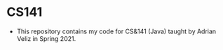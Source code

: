 # CS141
- This repository contains my code for CS&amp;141 (Java) taught by Adrian Veliz in Spring 2021.
